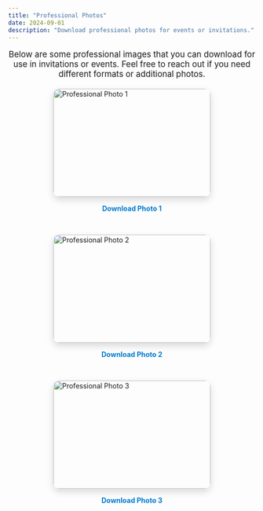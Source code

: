```yaml
---
title: "Professional Photos"
date: 2024-09-01
description: "Download professional photos for events or invitations."
---
```


<p style="text-align: center; font-size: 1.2em; margin-bottom: 20px;">
    Below are some professional images that you can download for use in invitations or events. Feel free to reach out if you need different formats or additional photos.
</p>

<div style="display: flex; flex-wrap: wrap; justify-content: center; gap: 30px;">
    <!-- Image 1 -->
    <div style="flex: 1 1 300px; max-width: 320px;">
        <img src="/images/research/r1.jpg" alt="Professional Photo 1" style="width: 100%; height: 220px; object-fit: cover; border-radius: 12px; box-shadow: 0px 6px 15px rgba(0, 0, 0, 0.15); transition: transform 0.3s ease-in-out;">
        <p style="text-align: center; margin: 15px 0;">
            <a href="/images/research/r1.jpg" download style="color: #007acc; text-decoration: none; font-weight: bold;">Download Photo 1</a>
        </p>
    </div>
    <!-- Image 2 -->
    <div style="flex: 1 1 300px; max-width: 320px;">
        <img src="/images/research/r2.jpg" alt="Professional Photo 2" style="width: 100%; height: 220px; object-fit: cover; border-radius: 12px; box-shadow: 0px 6px 15px rgba(0, 0, 0, 0.15); transition: transform 0.3s ease-in-out;">
        <p style="text-align: center; margin: 15px 0;">
            <a href="/images/research/r2.jpg" download style="color: #007acc; text-decoration: none; font-weight: bold;">Download Photo 2</a>
        </p>
    </div>
    <!-- Image 3 -->
    <div style="flex: 1 1 300px; max-width: 320px;">
        <img src="/images/prof/prof.jpeg" alt="Professional Photo 3" style="width: 100%; height: 220px; object-fit: cover; border-radius: 12px; box-shadow: 0px 6px 15px rgba(0, 0, 0, 0.15); transition: transform 0.3s ease-in-out;">
        <p style="text-align: center; margin: 15px 0;">
            <a href="/images/prof/prof.jpeg" download style="color: #007acc; text-decoration: none; font-weight: bold;">Download Photo 3</a>
        </p>
    </div>
</div>

<style>
    img:hover {
        transform: scale(1.05); /* Slight zoom on hover */
    }
</style>
